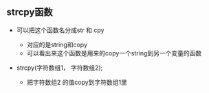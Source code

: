 ## strcpy函数

* 可以把这个函数名分成str 和 cpy
  * 对应的是string和copy
  * 可以看出来这个函数是用来的copy一个string到另一个变量的函数

* strcpy(字符数组1， 字符数组2);
  * 把字符数组2 的值copy到字符数组1里
